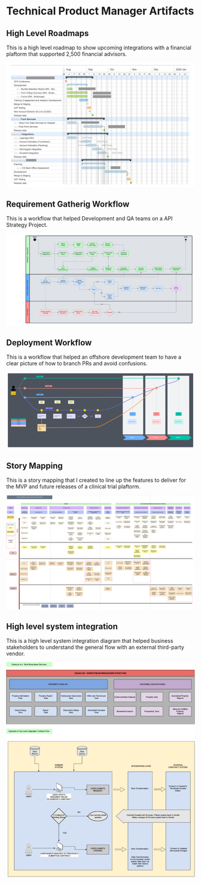 # Technical Product Manager Artifacts

## High Level Roadmaps

This is a high level roadmap to show upcoming integrations with a financial plaftorm that supported 2,500 financial advisors.

![Lighthouse Report](/images/roadmapartifact.png)

## Requirement Gatherig Workflow

This is a workflow that helped Development and QA teams on a API Strategy Project.

![Lighthouse Report](/images/requirementgatheringartifact.png)

## Deployment Workflow

This is a workflow that helped an offshore development team to have a clear picture of how to branch PRs and avoid confusions. 

![Lighthouse Report](/images/deploymentworkflowartifact.png)

## Story Mapping

This is a story mapping that I created to line up the features to deliver for the MVP and future releases of a clinical trial plaftorm.

![Lighthouse Report](/images/storymappingartifact.png)

## High level system integration

This is a high level system integration diagram that helped business stakeholders to understand the general flow with an external third-party vendor. 

![Lighthouse Report](/images/systemintegrationartifact.jpg)

